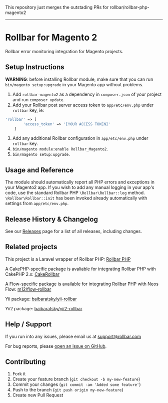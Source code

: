 This repository just merges the outstading PRs for rollbar/rollbar-php-magento2

---

# Rollbar for Magento 2 

Rollbar error monitoring integration for Magento projects.

## Setup Instructions

**WARNING**: before installing Rollbar module, make sure that you can run `bin/magento setup:upgrade` in your Magento app without problems.

1. Add `rollbar-magento2` as a dependency in `composer.json` of your project and run `composer update`.
2. Add your Rollbar post server access token to `app/etc/env.php` under `rollbar` key, ie:
```php
'rollbar' => [
        'access_token' => '[YOUR ACCESS TOKEN]'
    ]
```
3. Add any additional Rollbar configuration in `app/etc/env.php` under `rollbar` key.
4. `bin/magento module:enable Rollbar_Magento2`.
5. `bin/magento setup:upgrade`.

## Usage and Reference

The module should automatically report all PHP errors and exceptions in your Magento2 app. If you wish to add any manual logging
in your app's code, use the standard Rollbar PHP `\Rollbar\Rollbar::log` method. `\Rollbar\Rollbar::init` has been invoked already
automatically with settings from `app/etc/env.php`.
  
## Release History & Changelog

See our [Releases](https://github.com/rollbar/rollbar-php-magento2/releases) page for a list of all releases, including changes.


## Related projects

This project is a Laravel wrapper of Rollbar PHP: [Rollbar PHP](https://github.com/rollbar/rollbar-php)

A CakePHP-specific package is avaliable for integrating Rollbar PHP with CakePHP 2.x:
[CakeRollbar](https://github.com/tranfuga25s/CakeRollbar)

A Flow-specific package is available for integrating Rollbar PHP with Neos Flow: [m12/flow-rollbar](https://packagist.org/packages/m12/flow-rollbar)

Yii package: [baibaratsky/yii-rollbar](https://github.com/baibaratsky/yii-rollbar)

Yii2 package: [baibaratsky/yii2-rollbar](https://github.com/baibaratsky/yii2-rollbar)

## Help / Support

If you run into any issues, please email us at [support@rollbar.com](mailto:support@rollbar.com)

For bug reports, please [open an issue on GitHub](https://github.com/rollbar/rollbar-php/issues/new).


## Contributing

1. Fork it
2. Create your feature branch (`git checkout -b my-new-feature`)
3. Commit your changes (`git commit -am 'Added some feature'`)
4. Push to the branch (`git push origin my-new-feature`)
5. Create new Pull Request
